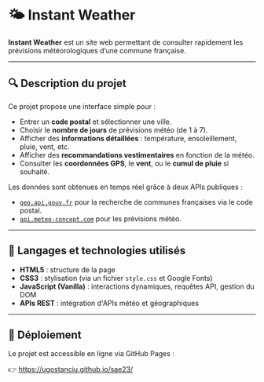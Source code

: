 # 🌤️ Instant Weather

**Instant Weather** est un site web permettant de consulter rapidement les prévisions météorologiques d’une commune française.

---

## 🔍 Description du projet

Ce projet propose une interface simple pour :

- Entrer un **code postal** et sélectionner une ville.
- Choisir le **nombre de jours** de prévisions météo (de 1 à 7).
- Afficher des **informations détaillées** : température, ensoleillement, pluie, vent, etc.
- Afficher des **recommandations vestimentaires** en fonction de la météo.
- Consulter les **coordonnées GPS**, le **vent**, ou le **cumul de pluie** si souhaité.

Les données sont obtenues en temps réel grâce à deux APIs publiques :

- [`geo.api.gouv.fr`](https://geo.api.gouv.fr/) pour la recherche de communes françaises via le code postal.
- [`api.meteo-concept.com`](https://api.meteo-concept.com/) pour les prévisions météo.

---

## 🧰 Langages et technologies utilisés

- **HTML5** : structure de la page
- **CSS3** : stylisation (via un fichier `style.css` et Google Fonts)
- **JavaScript (Vanilla)** : interactions dynamiques, requêtes API, gestion du DOM
- **APIs REST** : intégration d'APIs météo et géographiques

---

## 🚀 Déploiement

Le projet est accessible en ligne via GitHub Pages :

👉 https://ugostanciu.github.io/sae23/

